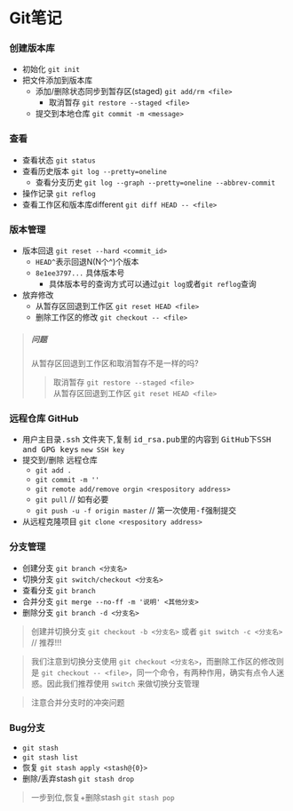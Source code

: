 # Git笔记

### 创建版本库

- 初始化  `git init`
- 把文件添加到版本库
  - 添加/删除状态同步到暂存区(staged) `git add/rm <file>`
    - 取消暂存 `git restore --staged <file>`
  - 提交到本地仓库 `git commit -m <message>`

### 查看
- 查看状态 `git status`
- 查看历史版本 `git log --pretty=oneline `
  - 查看分支历史 `git log --graph --pretty=oneline --abbrev-commit`
- 操作记录 `git reflog`
- 查看工作区和版本库different `git diff HEAD -- <file>`

### 版本管理
- 版本回退 `git reset --hard <commit_id>` 
  - `HEAD^`表示回退N(N个^)个版本
  - `8e1ee3797...` 具体版本号
    - 具体版本号的查询方式可以通过`git log`或者`git reflog`查询
- 放弃修改
  - 从暂存区回退到工作区 `git reset HEAD <file>`
  - 删除工作区的修改 `git checkout -- <file>`

> ##### 问题  
> 从暂存区回退到工作区和取消暂存不是一样的吗?  
>> 取消暂存 `git restore --staged <file>`  
>> 从暂存区回退到工作区 `git reset HEAD <file>`

### 远程仓库 GitHub 
- 用户主目录<kbd>.ssh</kbd> 文件夹下,复制 <kbd>id_rsa.pub</kbd>里的内容到 <kbd>GitHub下SSH and GPG keys</kbd> `new SSH key`
- 提交到/删除 远程仓库
  - `git add .`
  - `git commit -m ''`
  - `git remote add/remove orgin <respository address>`
  - `git pull` // 如有必要
  - `git push -u -f origin master` // 第一次使用<kbd>-f</kbd>强制提交
- 从远程克隆项目 `git clone <respository address>`

### 分支管理

- 创建分支 `git branch <分支名>`
- 切换分支 `git switch/checkout <分支名>`
- 查看分支 `git branch`
- 合并分支 `git merge --no-ff -m '说明' <其他分支>`
- 删除分支 `git branch -d <分支名>`

> 创建并切换分支 `git checkout -b <分支名>`
> 或者 `git switch -c <分支名>` // 推荐!!!

> 我们注意到切换分支使用 `git checkout <分支名>`，而删除工作区的修改则是 `git checkout -- <file>`，同一个命令，有两种作用，确实有点令人迷惑。因此我们推荐使用 `switch` 来做切换分支管理

> 注意合并分支时的冲突问题


### Bug分支

 - `git stash`
 - `git stash list`
 - 恢复 `git stash apply <stash@{0}>`
 - 删除/丢弃stash `git stash drop`

> 一步到位,恢复+删除stash `git stash pop`